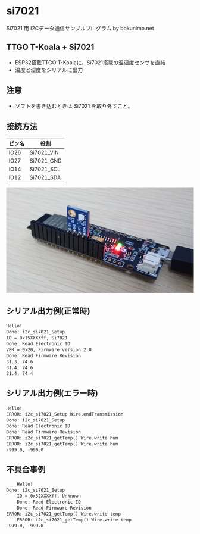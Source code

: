 # si7021

Si7021 用 I2Cデータ通信サンプルプログラム by bokunimo.net

## TTGO T-Koala + Si7021

- ESP32搭載TTGO T-Koalaに、Si7021搭載の温湿度センサを直結
- 温度と湿度をシリアルに出力

## 注意

- ソフトを書き込むときは Si7021 を取り外すこと。

## 接続方法

|ピン名|役割      |
|------|----------|
|IO26  |Si7021_VIN|
|IO27  |Si7021_GND|
|IO14  |Si7021_SCL|
|IO12  |Si7021_SDA|

![si7021.jpg](si7021.jpg)  

## シリアル出力例(正常時)

	Hello!  
	Done: i2c_si7021_Setup  
	ID = 0x15XXXXff, Si7021  
	Done: Read Electronic ID  
	VER = 0x20, Firmware version 2.0  
	Done: Read Firmware Revision  
	31.3, 74.6  
	31.4, 74.6  
	31.4, 74.4  

## シリアル出力例(エラー時)

	Hello!  
	ERROR: i2c_si7021_Setup Wire.endTransmission  
	Done: i2c_si7021_Setup  
	Done: Read Electronic ID  
	Done: Read Firmware Revision  
	ERROR: i2c_si7021_getTemp() Wire.write hum  
	ERROR: i2c_si7021_getTemp() Wire.write hum  
	-999.0, -999.0  

## 不具合事例

        Hello!
	Done: i2c_si7021_Setup
        ID = 0x32XXXXff, Unknown
        Done: Read Electronic ID
        Done: Read Firmware Revision
	ERROR: i2c_si7021_getTemp() Wire.write temp
        ERROR: i2c_si7021_getTemp() Wire.write temp
	-999.0, -999.0
